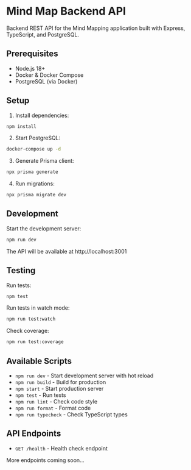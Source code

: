 # Mind Map Backend API

Backend REST API for the Mind Mapping application built with Express, TypeScript, and PostgreSQL.

## Prerequisites

- Node.js 18+
- Docker & Docker Compose
- PostgreSQL (via Docker)

## Setup

1. Install dependencies:
```bash
npm install
```

2. Start PostgreSQL:
```bash
docker-compose up -d
```

3. Generate Prisma client:
```bash
npx prisma generate
```

4. Run migrations:
```bash
npx prisma migrate dev
```

## Development

Start the development server:
```bash
npm run dev
```

The API will be available at http://localhost:3001

## Testing

Run tests:
```bash
npm test
```

Run tests in watch mode:
```bash
npm run test:watch
```

Check coverage:
```bash
npm run test:coverage
```

## Available Scripts

- `npm run dev` - Start development server with hot reload
- `npm run build` - Build for production
- `npm start` - Start production server
- `npm test` - Run tests
- `npm run lint` - Check code style
- `npm run format` - Format code
- `npm run typecheck` - Check TypeScript types

## API Endpoints

- `GET /health` - Health check endpoint

More endpoints coming soon...